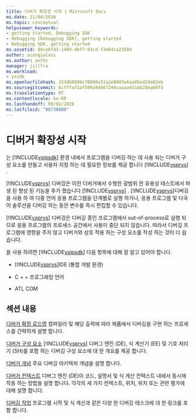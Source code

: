 ```yaml
---
title: 디버거 확장성 시작 | Microsoft Docs
ms.date: 11/04/2016
ms.topic: conceptual
helpviewer_keywords:
- getting started, Debugging SDK
- debugging [Debugging SDK], getting started
- Debugging SDK, getting started
ms.assetid: d6ce6f43-1409-4bf7-93cd-f3464ca23504
author: acangialosi
ms.author: anthc
manager: jillfra
ms.workload:
- vssdk
ms.openlocfilehash: 153db8889c78890a31a2e8003e6aa95ed24a02eb
ms.sourcegitcommit: 6cfffa72af599a9d667249caaaa411bb28ea69fd
ms.translationtype: MT
ms.contentlocale: ko-KR
ms.lasthandoff: 09/02/2020
ms.locfileid: "80738600"
---
```

# <a name="get-started-with-debugger-extensibility"></a>디버거 확장성 시작
는 [!INCLUDE[vsipsdk](../../extensibility/includes/vsipsdk_md.md)] 환경 내에서 프로그램을 디버깅 하는 데 사용 되는 디버거 구성 요소를 만들고 사용자 지정 하는 데 필요한 정보를 제공 합니다 [!INCLUDE[vsprvs](../../code-quality/includes/vsprvs_md.md)] .

 [!INCLUDE[vsprvs](../../code-quality/includes/vsprvs_md.md)] 디버깅은 이전 디버거에서 수행한 광범위 한 유용성 테스트에서 파생 된 향상 된 기능을 추가 했습니다 [!INCLUDE[vsprvs](../../code-quality/includes/vsprvs_md.md)] . [!INCLUDE[vsprvs](../../code-quality/includes/vsprvs_md.md)]디버깅을 사용 하 여 다중 언어 응용 프로그램을 단계별로 실행 하거나, 응용 프로그램 및 다국어 솔루션을 디버깅 하는 동안 변수를 즉시 편집할 수 있습니다.

 [!INCLUDE[vsprvs](../../code-quality/includes/vsprvs_md.md)] 디버깅은 디버깅 중인 프로그램에서 out-of-process로 실행 되므로 응용 프로그램의 프로세스 공간에서 사용이 중단 되지 않습니다. 따라서 디버깅 프로그램에 영향을 주지 않고 디버거와 상호 작용 하는 구성 요소를 작성 하는 것이 더 쉽습니다.

 을 사용 하려면 [!INCLUDE[vsipsdk](../../extensibility/includes/vsipsdk_md.md)] 다음 항목에 대해 잘 알고 있어야 합니다.

- [!INCLUDE[vsprvs](../../code-quality/includes/vsprvs_md.md)]IDE (통합 개발 환경)

- C + + 프로그래밍 언어

- ATL COM

## <a name="in-this-section"></a>섹션 내용
 [디버거 확장 로드맵](../../extensibility/debugger/roadmap-for-extending-the-debugger.md) 컴파일러 및 해당 출력에 따라 제품에서 디버깅을 구현 하는 프로세스를 간략하게 설명 합니다.

 [디버거 구성 요소](../../extensibility/debugger/debugger-components.md) [!INCLUDE[vsprvs](../../code-quality/includes/vsprvs_md.md)] 디버그 엔진 (DE), 식 계산기 (EE) 및 기호 처리기 (SH)를 포함 하는 디버깅 구성 요소에 대 한 개요를 제공 합니다.

 [디버거 개념](../../extensibility/debugger/debugger-concepts.md) 주요 디버깅 아키텍처 개념을 설명 합니다.

 [디버거 컨텍스트](../../extensibility/debugger/debugger-contexts.md) 디버그 엔진 (DE)이 코드, 설명서 및 식 계산 컨텍스트 내에서 동시에 작동 하는 방법을 설명 합니다. 각각의 세 가지 컨텍스트, 위치, 위치 또는 관련 평가에 대해 설명 합니다.

 [디버깅 작업](../../extensibility/debugger/debugging-tasks.md) 프로그램 시작 및 식 계산과 같은 다양 한 디버깅 태스크에 대 한 링크를 포함 합니다.
